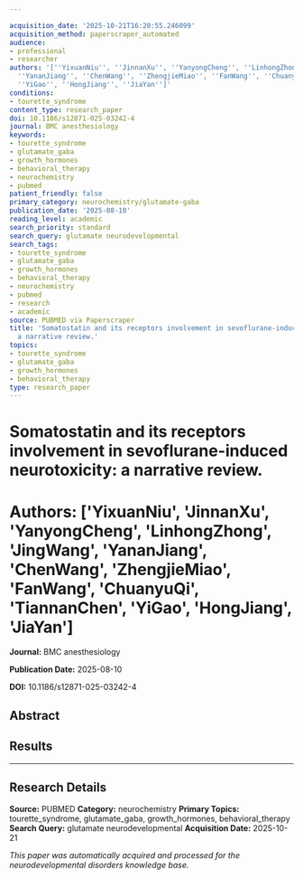 ```yaml
---

acquisition_date: '2025-10-21T16:20:55.246099'
acquisition_method: paperscraper_automated
audience:
- professional
- researcher
authors: '[''YixuanNiu'', ''JinnanXu'', ''YanyongCheng'', ''LinhongZhong'', ''JingWang'',
  ''YananJiang'', ''ChenWang'', ''ZhengjieMiao'', ''FanWang'', ''ChuanyuQi'', ''TiannanChen'',
  ''YiGao'', ''HongJiang'', ''JiaYan'']'
conditions:
- tourette_syndrome
content_type: research_paper
doi: 10.1186/s12871-025-03242-4
journal: BMC anesthesiology
keywords:
- tourette_syndrome
- glutamate_gaba
- growth_hormones
- behavioral_therapy
- neurochemistry
- pubmed
patient_friendly: false
primary_category: neurochemistry/glutamate-gaba
publication_date: '2025-08-10'
reading_level: academic
search_priority: standard
search_query: glutamate neurodevelopmental
search_tags:
- tourette_syndrome
- glutamate_gaba
- growth_hormones
- behavioral_therapy
- neurochemistry
- pubmed
- research
- academic
source: PUBMED via Paperscraper
title: 'Somatostatin and its receptors involvement in sevoflurane-induced neurotoxicity:
  a narrative review.'
topics:
- tourette_syndrome
- glutamate_gaba
- growth_hormones
- behavioral_therapy
type: research_paper
---
```




# Somatostatin and its receptors involvement in sevoflurane-induced neurotoxicity: a narrative review.

# **Authors:** ['YixuanNiu', 'JinnanXu', 'YanyongCheng', 'LinhongZhong', 'JingWang', 'YananJiang', 'ChenWang', 'ZhengjieMiao', 'FanWang', 'ChuanyuQi', 'TiannanChen', 'YiGao', 'HongJiang', 'JiaYan']

**Journal:** BMC anesthesiology

**Publication Date:** 2025-08-10

**DOI:** 10.1186/s12871-025-03242-4

## Abstract

## Results

---

## Research Details

**Source:** PUBMED
**Category:** neurochemistry
**Primary Topics:** tourette_syndrome, glutamate_gaba, growth_hormones, behavioral_therapy
**Search Query:** glutamate neurodevelopmental
**Acquisition Date:** 2025-10-21

*This paper was automatically acquired and processed for the neurodevelopmental disorders knowledge base.*
